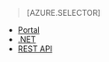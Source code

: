 > [AZURE.SELECTOR]
- [Portal](../articles/media-services/media-services-manage-content.md#publish)
- [.NET](../articles/media-services/media-services-deliver-streaming-content.md)
- [REST API](../articles/media-services/media-services-rest-deliver-streaming-content.md)

<!---HONumber=July15_HO4-->